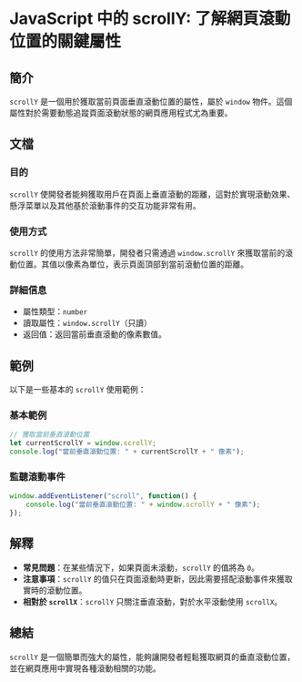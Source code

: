 <!--
Meta Description: # JavaScript 中的 scrollY: 了解網頁滾動位置的關鍵屬性 ## 簡介 `scrollY` 是一個用於獲取當前頁面垂直滾動位置的屬性，屬於 `window` 物件。這個屬性對於需要動態追蹤頁面滾動狀態的網頁應用程式尤為重要。 ## 文檔 ### 目的 `scrollY` 使開發者能...
Meta Keywords: scrolly, window, javascript, currentscrolly, console
-->

# JavaScript 中的 scrollY: 了解網頁滾動位置的關鍵屬性

## 簡介
`scrollY` 是一個用於獲取當前頁面垂直滾動位置的屬性，屬於 `window` 物件。這個屬性對於需要動態追蹤頁面滾動狀態的網頁應用程式尤為重要。

## 文檔
### 目的
`scrollY` 使開發者能夠獲取用戶在頁面上垂直滾動的距離，這對於實現滾動效果、懸浮菜單以及其他基於滾動事件的交互功能非常有用。

### 使用方式
`scrollY` 的使用方法非常簡單，開發者只需通過 `window.scrollY` 來獲取當前的滾動位置。其值以像素為單位，表示頁面頂部到當前滾動位置的距離。

### 詳細信息
- 屬性類型：`number`
- 讀取屬性：`window.scrollY`（只讀）
- 返回值：返回當前垂直滾動的像素數值。

## 範例
以下是一些基本的 `scrollY` 使用範例：

### 基本範例
```javascript
// 獲取當前垂直滾動位置
let currentScrollY = window.scrollY;
console.log("當前垂直滾動位置: " + currentScrollY + " 像素");
```

### 監聽滾動事件
```javascript
window.addEventListener("scroll", function() {
    console.log("當前垂直滾動位置: " + window.scrollY + " 像素");
});
```

## 解釋
- **常見問題**：在某些情況下，如果頁面未滾動，`scrollY` 的值將為 `0`。
- **注意事項**：`scrollY` 的值只在頁面滾動時更新，因此需要搭配滾動事件來獲取實時的滾動位置。
- **相對於 `scrollX`**：`scrollY` 只關注垂直滾動，對於水平滾動使用 `scrollX`。

## 總結
`scrollY` 是一個簡單而強大的屬性，能夠讓開發者輕鬆獲取網頁的垂直滾動位置，並在網頁應用中實現各種滾動相關的功能。